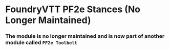# FoundryVTT PF2e Stances (No Longer Maintained)

### The module is no longer maintained and is now part of another module called `PF2e Toolbelt`
